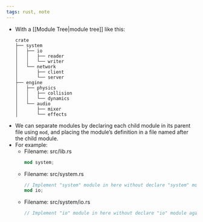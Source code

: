 ```yaml
---
tags: rust, note
---
```


- With a [[Module Tree|module tree]] like this:
	```pqsql
	crate
	├── system
	│   ├── io
	│   │   ├── reader
	│   │   └── writer
	│   └── network
	│       ├── client
	│       └── server
	├── engine
	│   ├── physics
	│   │   ├── collision
	│   │   └── dynamics
	│   └── audio
	│       ├── mixer
	│       └── effects
	```
- We can separate modules by declaring each child module in its parent file using `mod`, and placing the module’s definition in a file named after the child module.
- For example:
	- Filename: src/lib.rs
		```rust
		mod system;
		```
	- Filename: src/system.rs
		```rust
		// Implement "system" module in here without declare "system" module again
		mod io;
		```
	- Filename: src/system/io.rs 
		```rust
		// Implement "io" module in here without declare "io" module again
		```
